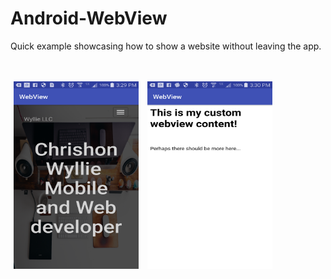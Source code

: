 # Android-WebView
Quick example showcasing how to show a website without leaving the app.


<br />
<br />
<div id="images">
<img style="display: inline; margin: 0 5px;" src="img1.png" width="200" height="300" />
<img style="display: inline; margin: 0 5px;" src="img2.png" width="200" height="300" />
</div>
